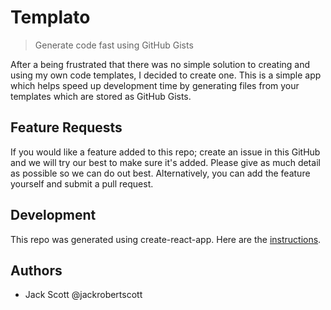 # Templato

> Generate code fast using GitHub Gists

After a being frustrated that there was no simple solution to creating and using my own code templates, I decided to create one. This is a simple app which helps speed up development time by generating files from your templates which are stored as GitHub Gists.

## Feature Requests

If you would like a feature added to this repo; create an issue in this GitHub and we will try our best to make sure it's added. Please give as much detail as possible so we can do out best. Alternatively, you can add the feature yourself and submit a pull request.

## Development

This repo was generated using create-react-app. Here are the [instructions](INSTRUCTIONS.md).

## Authors

- Jack Scott @jackrobertscott